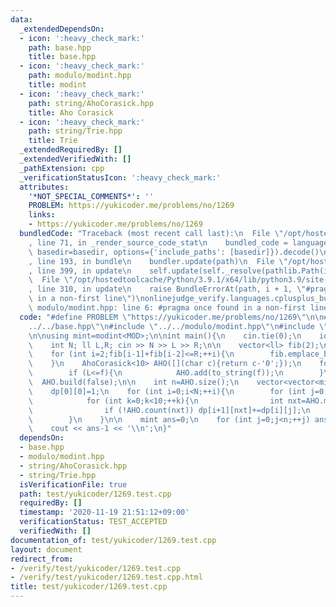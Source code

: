 ```yaml
---
data:
  _extendedDependsOn:
  - icon: ':heavy_check_mark:'
    path: base.hpp
    title: base.hpp
  - icon: ':heavy_check_mark:'
    path: modulo/modint.hpp
    title: modint
  - icon: ':heavy_check_mark:'
    path: string/AhoCorasick.hpp
    title: Aho Corasick
  - icon: ':heavy_check_mark:'
    path: string/Trie.hpp
    title: Trie
  _extendedRequiredBy: []
  _extendedVerifiedWith: []
  _pathExtension: cpp
  _verificationStatusIcon: ':heavy_check_mark:'
  attributes:
    '*NOT_SPECIAL_COMMENTS*': ''
    PROBLEM: https://yukicoder.me/problems/no/1269
    links:
    - https://yukicoder.me/problems/no/1269
  bundledCode: "Traceback (most recent call last):\n  File \"/opt/hostedtoolcache/Python/3.9.1/x64/lib/python3.9/site-packages/onlinejudge_verify/documentation/build.py\"\
    , line 71, in _render_source_code_stat\n    bundled_code = language.bundle(stat.path,\
    \ basedir=basedir, options={'include_paths': [basedir]}).decode()\n  File \"/opt/hostedtoolcache/Python/3.9.1/x64/lib/python3.9/site-packages/onlinejudge_verify/languages/cplusplus.py\"\
    , line 193, in bundle\n    bundler.update(path)\n  File \"/opt/hostedtoolcache/Python/3.9.1/x64/lib/python3.9/site-packages/onlinejudge_verify/languages/cplusplus_bundle.py\"\
    , line 399, in update\n    self.update(self._resolve(pathlib.Path(included), included_from=path))\n\
    \  File \"/opt/hostedtoolcache/Python/3.9.1/x64/lib/python3.9/site-packages/onlinejudge_verify/languages/cplusplus_bundle.py\"\
    , line 310, in update\n    raise BundleErrorAt(path, i + 1, \"#pragma once found\
    \ in a non-first line\")\nonlinejudge_verify.languages.cplusplus_bundle.BundleErrorAt:\
    \ modulo/modint.hpp: line 6: #pragma once found in a non-first line\n"
  code: "#define PROBLEM \"https://yukicoder.me/problems/no/1269\"\n\n#include \"\
    ../../base.hpp\"\n#include \"../../modulo/modint.hpp\"\n#include \"../../string/AhoCorasick.hpp\"\
    \n\nusing mint=modint<MOD>;\n\nint main(){\n    cin.tie(0);\n    ios::sync_with_stdio(false);\n\
    \    int N; ll L,R; cin >> N >> L >> R;\n\n    vector<ll> fib(2);\n    fib[0]=fib[1]=1;\n\
    \    for (int i=2;fib[i-1]+fib[i-2]<=R;++i){\n        fib.emplace_back(fib[i-1]+fib[i-2]);\n\
    \    }\n    AhoCorasick<10> AHO([](char c){return c-'0';});\n    for (ll f:fib){\n\
    \        if (L<=f){\n            AHO.add(to_string(f));\n        }\n    }\n  \
    \  AHO.build(false);\n\n    int n=AHO.size();\n    vector<vector<mint>> dp(N+1,vector<mint>(n,0));\n\
    \    dp[0][0]=1;\n    for (int i=0;i<N;++i){\n        for (int j=0;j<n;++j){\n\
    \            for (int k=0;k<10;++k){\n                int nxt=AHO.move('0'+k,j);\n\
    \                if (!AHO.count(nxt)) dp[i+1][nxt]+=dp[i][j];\n            }\n\
    \        }\n    }\n\n    mint ans=0;\n    for (int j=0;j<n;++j) ans+=dp[N][j];\n\
    \    cout << ans-1 << '\\n';\n}"
  dependsOn:
  - base.hpp
  - modulo/modint.hpp
  - string/AhoCorasick.hpp
  - string/Trie.hpp
  isVerificationFile: true
  path: test/yukicoder/1269.test.cpp
  requiredBy: []
  timestamp: '2020-11-19 21:51:12+09:00'
  verificationStatus: TEST_ACCEPTED
  verifiedWith: []
documentation_of: test/yukicoder/1269.test.cpp
layout: document
redirect_from:
- /verify/test/yukicoder/1269.test.cpp
- /verify/test/yukicoder/1269.test.cpp.html
title: test/yukicoder/1269.test.cpp
---
```

